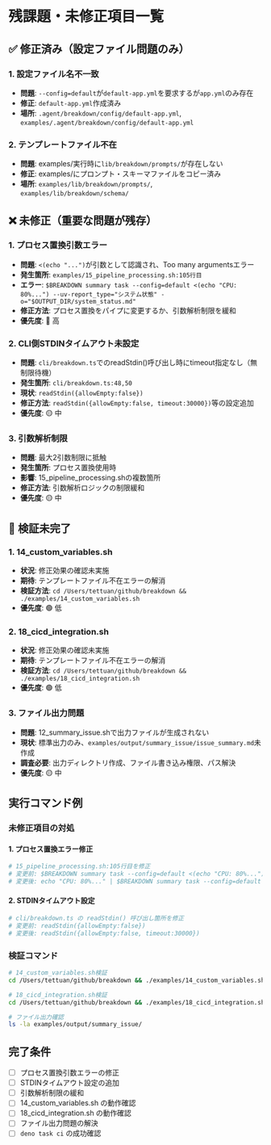 # 残課題・未修正項目一覧

## ✅ 修正済み（設定ファイル問題のみ）

### 1. 設定ファイル名不一致
- **問題**: `--config=default`が`default-app.yml`を要求するが`app.yml`のみ存在
- **修正**: `default-app.yml`作成済み
- **場所**: `.agent/breakdown/config/default-app.yml`, `examples/.agent/breakdown/config/default-app.yml`

### 2. テンプレートファイル不在
- **問題**: examples/実行時に`lib/breakdown/prompts/`が存在しない
- **修正**: examples/にプロンプト・スキーマファイルをコピー済み
- **場所**: `examples/lib/breakdown/prompts/`, `examples/lib/breakdown/schema/`

## ❌ 未修正（重要な問題が残存）

### 1. プロセス置換引数エラー
- **問題**: `<(echo "...")`が引数として認識され、Too many argumentsエラー
- **発生箇所**: `examples/15_pipeline_processing.sh:105行目`
- **エラー**: `$BREAKDOWN summary task --config=default <(echo "CPU: 80%...") --uv-report_type="システム状態" -o="$OUTPUT_DIR/system_status.md"`
- **修正方法**: プロセス置換をパイプに変更するか、引数解析制限を緩和
- **優先度**: 🔴 高

### 2. CLI側STDINタイムアウト未設定
- **問題**: `cli/breakdown.ts`でのreadStdin()呼び出し時にtimeout指定なし（無制限待機）
- **発生箇所**: `cli/breakdown.ts:48,50`
- **現状**: `readStdin({allowEmpty:false})`
- **修正方法**: `readStdin({allowEmpty:false, timeout:30000})`等の設定追加
- **優先度**: 🟡 中

### 3. 引数解析制限
- **問題**: 最大2引数制限に抵触
- **発生箇所**: プロセス置換使用時
- **影響**: 15_pipeline_processing.shの複数箇所
- **修正方法**: 引数解析ロジックの制限緩和
- **優先度**: 🟡 中

## 🔄 検証未完了

### 1. 14_custom_variables.sh
- **状況**: 修正効果の確認未実施
- **期待**: テンプレートファイル不在エラーの解消
- **検証方法**: `cd /Users/tettuan/github/breakdown && ./examples/14_custom_variables.sh`
- **優先度**: 🟢 低

### 2. 18_cicd_integration.sh
- **状況**: 修正効果の確認未実施
- **期待**: テンプレートファイル不在エラーの解消
- **検証方法**: `cd /Users/tettuan/github/breakdown && ./examples/18_cicd_integration.sh`
- **優先度**: 🟢 低

### 3. ファイル出力問題
- **問題**: 12_summary_issue.shで出力ファイルが生成されない
- **現状**: 標準出力のみ、`examples/output/summary_issue/issue_summary.md`未作成
- **調査必要**: 出力ディレクトリ作成、ファイル書き込み権限、パス解決
- **優先度**: 🟡 中

## 実行コマンド例

### 未修正項目の対処

#### 1. プロセス置換エラー修正
```bash
# 15_pipeline_processing.sh:105行目を修正
# 変更前: $BREAKDOWN summary task --config=default <(echo "CPU: 80%...") 
# 変更後: echo "CPU: 80%..." | $BREAKDOWN summary task --config=default --from=-
```

#### 2. STDINタイムアウト設定
```bash
# cli/breakdown.ts の readStdin() 呼び出し箇所を修正
# 変更前: readStdin({allowEmpty:false})
# 変更後: readStdin({allowEmpty:false, timeout:30000})
```

### 検証コマンド

```bash
# 14_custom_variables.sh検証
cd /Users/tettuan/github/breakdown && ./examples/14_custom_variables.sh

# 18_cicd_integration.sh検証  
cd /Users/tettuan/github/breakdown && ./examples/18_cicd_integration.sh

# ファイル出力確認
ls -la examples/output/summary_issue/
```

## 完了条件

- [ ] プロセス置換引数エラーの修正
- [ ] STDINタイムアウト設定の追加
- [ ] 引数解析制限の緩和
- [ ] 14_custom_variables.sh の動作確認
- [ ] 18_cicd_integration.sh の動作確認  
- [ ] ファイル出力問題の解決
- [ ] `deno task ci` の成功確認